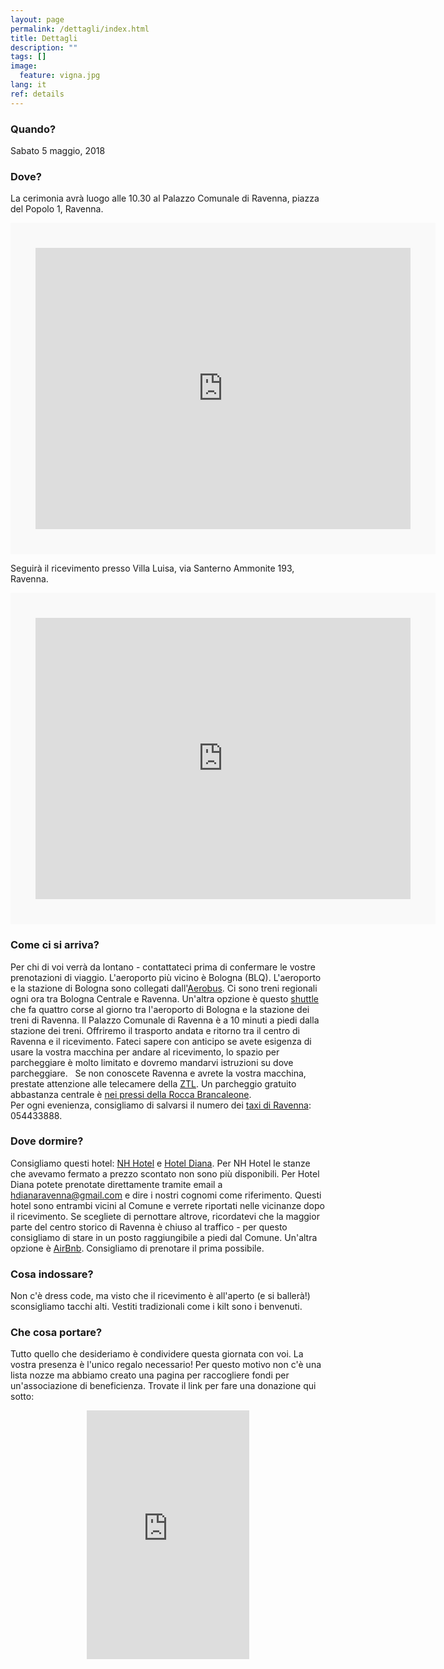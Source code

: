```yaml
---
layout: page
permalink: /dettagli/index.html
title: Dettagli
description: ""
tags: []
image:
  feature: vigna.jpg
lang: it
ref: details
---
```



### Quando?   

Sabato 5 maggio, 2018

### Dove?   

La cerimonia avrà luogo alle 10.30 al Palazzo Comunale di Ravenna, piazza del Popolo 1, Ravenna.
<div class="google-maps">
    <iframe src="https://www.google.com/maps/embed?pb=!1m14!1m8!1m3!1d552718.9721252556!2d11.811229583592342!3d44.43532089113919!3m2!1i1024!2i768!4f13.1!3m3!1m2!1s0x0%3A0xbe4eda259187bc7b!2sComune+di+Ravenna!5e0!3m2!1sen!2suk!4v1487937797713" width="600" height="450" frameborder="0" style="border:40px solid #f9f9f9" allowfullscreen></iframe>
</div>  
   
Seguirà il ricevimento presso Villa Luisa, via Santerno Ammonite 193, Ravenna. 
<div class="google-maps">
    <iframe src="https://www.google.com/maps/embed?pb=!1m18!1m12!1m3!1d11393.051153778155!2d12.06609052031141!3d44.4482824200331!2m3!1f0!2f0!3f0!3m2!1i1024!2i768!4f13.1!3m3!1m2!1s0x477e0726cc087ee7%3A0xcd71323400c1ad51!2sVia+Santerno+Ammonite%2C+193%2C+48124+Ravenna+RA!5e0!3m2!1sen!2sit!4v1495557784304" width="600" height="450" frameborder="0" style="border:40px solid #f9f9f9" allowfullscreen></iframe>
</div>


### Come ci si arriva?   
Per chi di voi verrà da lontano - contattateci prima di confermare le vostre prenotazioni di viaggio. L'aeroporto più vicino è Bologna (BLQ). L'aeroporto e la stazione di Bologna sono collegati dall'[Aerobus](https://aerobus.bo.it/). Ci sono treni regionali ogni ora tra Bologna Centrale e Ravenna. Un'altra opzione è questo [shuttle](http://www.shuttlecrab.it/) che fa quattro corse al giorno tra l'aeroporto di Bologna e la stazione dei treni di Ravenna. Il Palazzo Comunale di Ravenna è a 10 minuti a piedi dalla stazione dei treni. Offriremo il trasporto andata e ritorno tra il centro di Ravenna e il ricevimento. Fateci sapere con anticipo se avete esigenza di usare la vostra macchina per andare al ricevimento, lo spazio per parcheggiare è molto limitato e dovremo mandarvi istruzioni su dove parcheggiare.  
Se non conoscete Ravenna e avrete la vostra macchina, prestate attenzione alle telecamere della [ZTL](http://www.turismo.ra.it/eng/Travel/Getting-around/Limited-traffic-zones-(ZTL)). Un parcheggio gratuito abbastanza centrale è [nei pressi della Rocca Brancaleone](https://goo.gl/maps/ap1VQKKn2M32).   
Per ogni evenienza, consigliamo di salvarsi il numero dei [taxi di Ravenna](https://www.taxidiravenna.it/): 054433888.    

### Dove dormire?  
Consigliamo questi hotel: [NH Hotel](https://www.nh-hotels.com/hotel/nh-ravenna) e [Hotel Diana](http://www.hoteldiana.ra.it/). Per NH Hotel le stanze che avevamo fermato a prezzo scontato non sono più disponibili. Per Hotel Diana potete prenotate direttamente tramite email a hdianaravenna@gmail.com e dire i nostri cognomi come riferimento. Questi hotel sono entrambi vicini al Comune e verrete riportati nelle vicinanze dopo il ricevimento. Se scegliete di pernottare altrove, ricordatevi che la maggior parte del centro storico di Ravenna è chiuso al traffico - per questo consigliamo di stare in un posto raggiungibile a piedi dal Comune. Un'altra opzione è [AirBnb](https://www.airbnb.com/). Consigliamo di prenotare il prima possibile.

### Cosa indossare?   
Non c'è dress code, ma visto che il ricevimento è all'aperto (e si ballerà!) sconsigliamo tacchi alti. Vestiti tradizionali come i kilt sono i benvenuti.

### Che cosa portare?
Tutto quello che desideriamo è condividere questa giornata con voi. La vostra presenza è l'unico regalo necessario! Per questo motivo non c'è una lista nozze ma abbiamo creato una pagina per raccogliere fondi per un'associazione di beneficienza. Trovate il link per fare una donazione qui sotto:   
<div align="center">
<iframe src="https://www.youcaring.com/fundraiser-widget.aspx?frid=766405" width="260" height="398" frameborder="0"></iframe>
</div>

